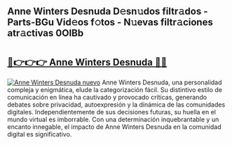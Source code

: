 ## Anne Winters Desnuda D𝚎sn𝚞dos filtr𝚊dos - Parts-BGu Vid𝚎os f𝚘tos - N𝚞evas filtr𝚊ciones atr𝚊ctivas 0OIBb

# <h2><a href="http://mb19pm.tromn.icu/?c=Anne+Winters+Desnuda">🔗👉👉👉 Anne Winters Desnuda 🔗🔗</a></h2>

[![Anne Winters Desnuda nuevo](https://i.imgur.com/pEAQMta.gif)](http://mb19pm.tromn.icu/?c=Anne+Winters+Desnuda)
Anne Winters Desnuda, una personalidad compleja y enigmática, elude la categorización fácil. Su distintivo estilo de comunicación en línea ha cautivado y provocado críticas, generando debates sobre privacidad, autoexpresión y la dinámica de las comunidades digitales. Independientemente de sus decisiones futuras, su huella en el mundo virtual es imborrable. Con una determinación inquebrantable y un encanto innegable, el impacto de Anne Winters Desnuda en la comunidad digital es significativo.
